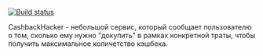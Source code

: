 
[![Build status](https://ci.appveyor.com/api/projects/status/fr4jqns4e24e2edh?svg=true)](https://ci.appveyor.com/project/drevnik/aqa-task2)



CashbackHacker - небольшой сервис, который сообщает пользователю о том, сколько ему нужно "докупить" в рамках конкретной траты, чтобы получить максимальное количетство кэшбека.

